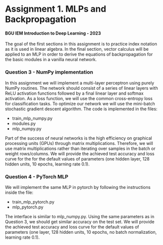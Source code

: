 # Assignment 1. MLPs and Backpropagation
#### BGU IEM Introduction to Deep Learning - 2023

The goal of the first sections in this assignment is to practice index notation as it is used in linear algebra. 
In the final section, vector calculus will be applied to an MLP in order to derive the equations of backpropagation for the basic modules in a vanilla neural network.


### Question 3 - NumPy implementation
In this assignment we will implement a multi-layer perceptron using purely NumPy routines. The network should consist of a series of linear layers with ReLU activation functions followed by a final linear layer and softmax activation. As a loss function, we will use the common cross-entropy loss for classification tasks. To optimize our network we will use the mini-batch stochastic gradient descent algorithm. The code is implemented in the files:
* train_mlp_numpy.py
* modules.py
* mlp_numpy.py

Part of the success of neural networks is the high efficiency on graphical processing units (GPUs) through matrix multiplications. Therefore, we will use matrix multiplications rather than iterating over samples in the batch or weight rows/columns. 
We will provide the achieved test accuracy and loss curve for the for the default values of parameters (one hidden layer, 128 hidden units, 10 epochs, learning rate 0.1).


### Question 4 - PyTorch MLP
We will implement the same MLP in pytorch by following the instructions inside the file:
* train_mlp_pytorch.py
* mlp_pytorch.py

The interface is similar to mlp_numpy.py.
Using the same parameters as in Question 3, we should get similar accuracy on the test set. We will provide the achieved test accuracy and loss curve for the default values of parameters (one layer, 128 hidden units, 10 epochs, no batch normalization, learning rate 0.1).

